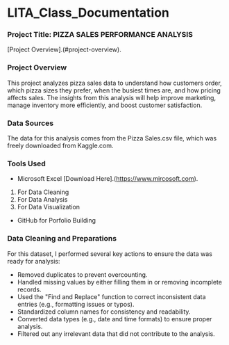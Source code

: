 # LITA_Class_Documentation
### Project Title: PIZZA SALES PERFORMANCE ANALYSIS

[Project Overview].(#project-overview).

### Project Overview

This project analyzes pizza sales data to understand how customers order, which pizza sizes they prefer, when the busiest times are, and how pricing affects sales. The insights from this analysis will help improve marketing, manage inventory more efficiently, and boost customer satisfaction.

### Data Sources  

The data for this analysis comes from the Pizza Sales.csv file, which was freely downloaded from Kaggle.com.

### Tools Used

- Microsoft Excel [Download Here].(https://www.mircosoft.com).

1. For Data Cleaning
2. For Data Analysis
3. For Data Visualization 

- GitHub for Porfolio Building

### Data Cleaning and Preparations

For this dataset, I performed several key actions to ensure the data was ready for analysis:

- Removed duplicates to prevent overcounting.
- Handled missing values by either filling them in or removing incomplete records.
- Used the "Find and Replace" function to correct inconsistent data entries (e.g., formatting issues or typos).
- Standardized column names for consistency and readability.
- Converted data types (e.g., date and time formats) to ensure proper analysis.
- Filtered out any irrelevant data that did not contribute to the analysis.
